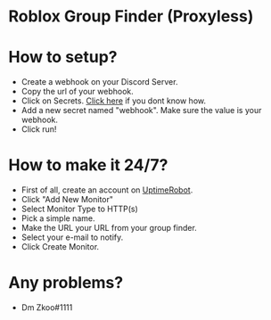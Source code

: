# Roblox Group Finder (Proxyless)

# How to setup?
- Create a webhook on your Discord Server.
- Copy the url of your webhook.
- Click on Secrets. [Click here](https://imgur.com/a/8gsFOWJ) if you dont know how.
- Add a new secret named "webhook". Make sure the value is your webhook.
- Click run!

# How to make it 24/7?
- First of all, create an account on [UptimeRobot](https://uptimerobot.com/).
- Click "Add New Monitor"
- Select Monitor Type to HTTP(s)
- Pick a simple name.
- Make the URL your URL from your group finder.
- Select your e-mail to notify.
- Click Create Monitor.

# Any problems?
- Dm Zkoo#1111

